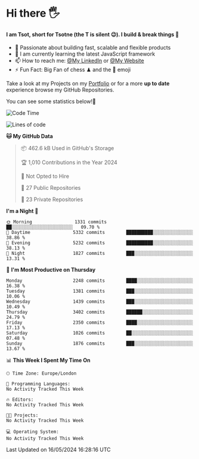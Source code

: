 # Hi there :raised_hand_with_fingers_splayed:
#### I am Tsot, short for Tsotne (the T is silent :wink:). I build & break things :space_invader:
- :telescope: Passionate about building fast, scalable and flexible products
- :seedling: I am currently learning the latest JavaScript framework 
- :mailbox: How to reach me: [@My LinkedIn](https://www.linkedin.com/in/tsotne-gvadzabia/) or [@My Website](https://tsotne.co.uk/contact)
- :zap: Fun Fact: Big Fan of chess ♟ and the 👾 emoji

Take a look at my Projects on my [Portfolio](https://tsotne.co.uk/) or for a more **up to date** experience browse my GitHub Repositories.

You can see some statistics below!:space_invader:
<!--START_SECTION:waka-->
![Code Time](http://img.shields.io/badge/Code%20Time-761%20hrs%202%20mins-blue)

![Lines of code](https://img.shields.io/badge/From%20Hello%20World%20I%27ve%20Written-5.8%20million%20lines%20of%20code-blue)

**🐱 My GitHub Data** 

> 📦 462.6 kB Used in GitHub's Storage 
 > 
> 🏆 1,010 Contributions in the Year 2024
 > 
> 🚫 Not Opted to Hire
 > 
> 📜 27 Public Repositories 
 > 
> 🔑 23 Private Repositories 
 > 
**I'm a Night 🦉** 

```text
🌞 Morning                1331 commits        ██░░░░░░░░░░░░░░░░░░░░░░░   09.70 % 
🌆 Daytime                5332 commits        ██████████░░░░░░░░░░░░░░░   38.86 % 
🌃 Evening                5232 commits        ██████████░░░░░░░░░░░░░░░   38.13 % 
🌙 Night                  1827 commits        ███░░░░░░░░░░░░░░░░░░░░░░   13.31 % 
```
📅 **I'm Most Productive on Thursday** 

```text
Monday                   2248 commits        ████░░░░░░░░░░░░░░░░░░░░░   16.38 % 
Tuesday                  1381 commits        ███░░░░░░░░░░░░░░░░░░░░░░   10.06 % 
Wednesday                1439 commits        ███░░░░░░░░░░░░░░░░░░░░░░   10.49 % 
Thursday                 3402 commits        ██████░░░░░░░░░░░░░░░░░░░   24.79 % 
Friday                   2350 commits        ████░░░░░░░░░░░░░░░░░░░░░   17.13 % 
Saturday                 1026 commits        ██░░░░░░░░░░░░░░░░░░░░░░░   07.48 % 
Sunday                   1876 commits        ███░░░░░░░░░░░░░░░░░░░░░░   13.67 % 
```


📊 **This Week I Spent My Time On** 

```text
🕑︎ Time Zone: Europe/London

💬 Programming Languages: 
No Activity Tracked This Week

🔥 Editors: 
No Activity Tracked This Week

🐱‍💻 Projects: 
No Activity Tracked This Week

💻 Operating System: 
No Activity Tracked This Week
```


 Last Updated on 16/05/2024 16:28:16 UTC
<!--END_SECTION:waka-->
